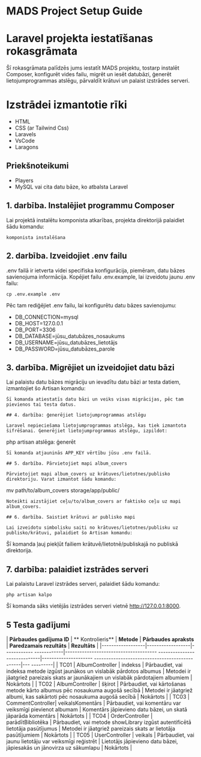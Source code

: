 
# MADS Project Setup Guide

# Laravel projekta iestatīšanas rokasgrāmata

Šī rokasgrāmata palīdzēs jums iestatīt MADS projektu, tostarp instalēt Composer, konfigurēt vides failu, migrēt un iesēt datubāzi, ģenerēt lietojumprogrammas atslēgu, pārvaldīt krātuvi un palaist izstrādes serveri.

# Izstrādei izmantotie rīki

- HTML
- CSS (ar Tailwind Css)
- Laravels
- VsCode
- Laragons

## Priekšnoteikumi
- Players
- MySQL vai cita datu bāze, ko atbalsta Laravel

## 1. darbība. Instalējiet programmu Composer

Lai projektā instalētu komponista atkarības, projekta direktorijā palaidiet šādu komandu:
```
komponista instalēšana
```
## 2. darbība. Izveidojiet .env failu

.env failā ir ietverta videi specifiska konfigurācija, piemēram, datu bāzes savienojuma informācija. Kopējiet failu .env.example, lai izveidotu jaunu .env failu:
```
cp .env.example .env
```
Pēc tam rediģējiet .env failu, lai konfigurētu datu bāzes savienojumu:

- DB_CONNECTION=mysql
- DB_HOST=127.0.0.1
- DB_PORT=3306
- DB_DATABASE=jūsu_datubāzes_nosaukums
- DB_USERNAME=jūsu_datubāzes_lietotājs
- DB_PASSWORD=jūsu_datubāzes_parole

## 3. darbība. Migrējiet un izveidojiet datu bāzi

Lai palaistu datu bāzes migrāciju un ievadītu datu bāzi ar testa datiem, izmantojiet šo Artisan komandu:
```
Šī komanda atiestatīs datu bāzi un veiks visas migrācijas, pēc tam pievienos tai testa datus.

## 4. darbība: ģenerējiet lietojumprogrammas atslēgu

Laravel nepieciešama lietojumprogrammas atslēga, kas tiek izmantota šifrēšanai. Ģenerējiet lietojumprogrammas atslēgu, izpildot:
```
php artisan atslēga: ģenerēt
```
Šī komanda atjauninās APP_KEY vērtību jūsu .env failā.

## 5. darbība. Pārvietojiet mapi album_covers

Pārvietojiet mapi album_covers uz krātuves/lietotnes/publisko direktoriju. Varat izmantot šādu komandu:
```
mv path/to/album_covers storage/app/public/
```
Noteikti aizstājiet ceļu/to/album_covers ar faktisko ceļu uz mapi album_covers.

## 6. darbība. Saistiet krātuvi ar publisko mapi

Lai izveidotu simbolisku saiti no krātuves/lietotnes/publisku uz publisko/krātuvi, palaidiet šo Artisan komandu:
```
Šī komanda ļauj piekļūt failiem krātuvē/lietotnē/publiskajā no publiskā direktorija.

## 7. darbība: palaidiet izstrādes serveri

Lai palaistu Laravel izstrādes serveri, palaidiet šādu komandu:
```
php artisan kalpo
```
Šī komanda sāks vietējās izstrādes serveri vietnē http://127.0.0.1:8000.

## 5 Testa gadījumi
| **Pārbaudes gadījuma ID** | ** Kontrolieris** | **Metode** | **Pārbaudes apraksts** | **Paredzamais rezultāts** | **Rezultāts** |
|------------------|------------------|------------ ------------|-------------------------------------- -----------------------------|--------------------- -----------------------------------------------|--- ---------|
| TC01 | AlbumController | indekss | Pārbaudiet, vai indeksa metode izgūst jaunākos un vislabāk pārdotos albumus | Metodei ir jāatgriež pareizais skats ar jaunākajiem un vislabāk pārdotajiem albumiem | Nokārtots |
| TC02 | AlbumController | šķirot | Pārbaudiet, vai kārtošanas metode kārto albumus pēc nosaukuma augošā secībā | Metodei ir jāatgriež albumi, kas sakārtoti pēc nosaukuma augošā secībā | Nokārtots |
| TC03 | CommentController| veikalsKomentārs | Pārbaudiet, vai komentāru var veiksmīgi pievienot albumam | Komentārs jāpievieno datu bāzei, un skatā jāparāda komentārs | Nokārtots |
| TC04 | OrderController | parādītBibliotēka | Pārbaudiet, vai metode showLibrary izgūst autentificētā lietotāja pasūtījumus | Metodei ir jāatgriež pareizais skats ar lietotāja pasūtījumiem | Nokārtots |
| TC05 | UserController | veikals | Pārbaudiet, vai jaunu lietotāju var veiksmīgi reģistrēt | Lietotājs jāpievieno datu bāzei, jāpiesakās un jānovirza uz sākumlapu | Nokārtots |
